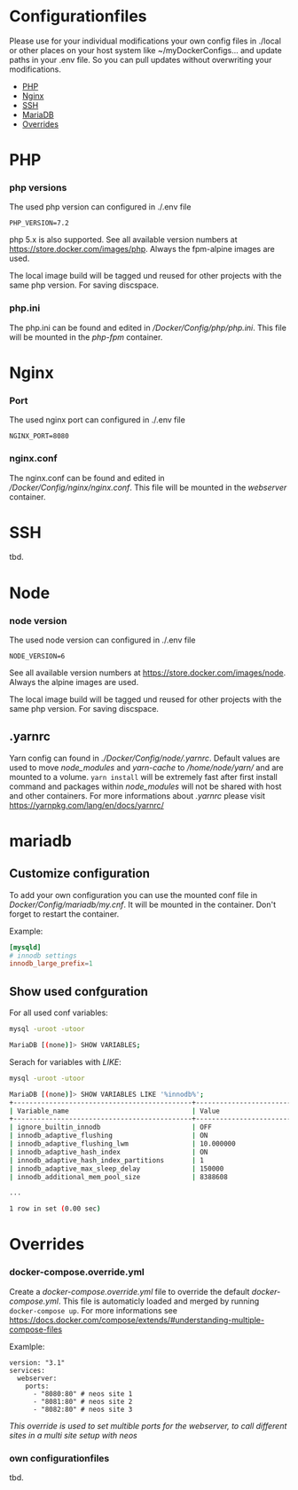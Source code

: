 # Configurationfiles

Please use for your individual modifications your own config files in ./local or other places on your host system like ~/myDockerConfigs... and update paths in your .env file. So you can pull updates without overwriting your modifications.

- [PHP](#php)
- [Nginx](#nginx)
- [SSH](#ssh)
- [MariaDB](#mariadb)
- [Overrides](#overrides)

# PHP

### php versions

The used php version can configured in ./.env file

```PHP_VERSION=7.2```

php 5.x is also supported. See all available version numbers at https://store.docker.com/images/php. Always the fpm-alpine images are used.

The local image build will be tagged und reused for other projects with the same php version. For saving discspace.

### php.ini

The php.ini can be found and edited in _/Docker/Config/php/php.ini_. This file will be mounted in the _php-fpm_ container.


# Nginx

### Port

The used nginx port can configured in ./.env file

```NGINX_PORT=8080```

### nginx.conf

The nginx.conf can be found and edited in _/Docker/Config/nginx/nginx.conf_. This file will be mounted in the _webserver_ container.

# SSH

tbd.

# Node

### node version

The used node version can configured in ./.env file

```NODE_VERSION=6```

See all available version numbers at https://store.docker.com/images/node. Always the alpine images are used.

The local image build will be tagged und reused for other projects with the same php version. For saving discspace.

## .yarnrc 

Yarn config can found in _./Docker/Config/node/.yarnrc_. Default values are used to move _node_modules_ and _yarn-cache_ to _/home/node/yarn/_ and are mounted to a volume. ```yarn install``` will be extremely fast after first install command and packages within _node_modules_ will not be shared with host and other containers.
For more informations about _.yarnrc_ please visit https://yarnpkg.com/lang/en/docs/yarnrc/


# mariadb

## Customize configuration

To add your own configuration you can use the mounted conf file in _Docker/Config/mariadb/my.cnf_. It will be mounted in the container. Don't forget to restart the container.

Example:

```conf
[mysqld]
# innodb settings
innodb_large_prefix=1
```


## Show used confguration

For all used conf variables:

```bash
mysql -uroot -utoor

MariaDB [(none)]> SHOW VARIABLES;
```


Serach for variables with _LIKE_:
```bash
mysql -uroot -utoor

MariaDB [(none)]> SHOW VARIABLES LIKE '%innodb%';
+---------------------------------------------+------------------------+
| Variable_name                               | Value                  |
+---------------------------------------------+------------------------+
| ignore_builtin_innodb                       | OFF                    |
| innodb_adaptive_flushing                    | ON                     |
| innodb_adaptive_flushing_lwm                | 10.000000              |
| innodb_adaptive_hash_index                  | ON                     |
| innodb_adaptive_hash_index_partitions       | 1                      |
| innodb_adaptive_max_sleep_delay             | 150000                 |
| innodb_additional_mem_pool_size             | 8388608                |

...

1 row in set (0.00 sec)
```


# Overrides

### docker-compose.override.yml

Create a _docker-compose.override.yml_ file to override the default _docker-compose.yml_. This file is automaticly loaded and merged by running ```docker-compose up```. For more informations see https://docs.docker.com/compose/extends/#understanding-multiple-compose-files

Examlple:

```
version: "3.1"
services:
  webserver:
    ports:
      - "8080:80" # neos site 1
      - "8081:80" # neos site 2
      - "8082:80" # neos site 3
```
_This override is used to set multible ports for the webserver, to call different sites in a multi site setup with neos_


### own configurationfiles

tbd.
